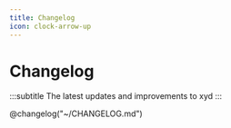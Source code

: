 ```yaml
---
title: Changelog
icon: clock-arrow-up
---
```


# Changelog
:::subtitle
The latest updates and improvements to xyd
:::

@changelog("~/CHANGELOG.md")

